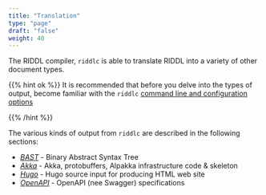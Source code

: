 ```yaml
---
title: "Translation"
type: "page"
draft: "false"
weight: 40
---
```


The RIDDL compiler, `riddlc` is able to translate RIDDL into a variety of other
document types. 

{{% hint ok %}}
It is recommended that before you delve into the types of output, become 
familiar with the `riddlc` [command line and configuration options](options) 

{{% /hint %}}

The various kinds of output from `riddlc` are described in the following sections:

* [_BAST_](bast) - Binary Abstract Syntax Tree
* [_Akka_](akka) - Akka, protobuffers, Alpakka infrastructure code & skeleton
* [_Hugo_](hugo) - Hugo source input for producing HTML web site
* [_OpenAPI_](openapi) - OpenAPI (nee Swagger) specifications 
